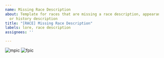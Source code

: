 ```yaml
---
name: Missing Race Description
about: Template for races that are missing a race description, appearance description,
  or history description
title: "[RACE] Missing Race Description"
labels: lore, race description
assignees: ''

---
```


![mpic](https://github.com/LandsOfHope/LandsOfHope.Resources/raw/master/game/r/na.gif)
![fpic](https://github.com/LandsOfHope/LandsOfHope.Resources/raw/master/game/r/na.gif)
